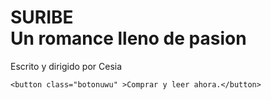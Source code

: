 
<!DOCTYPE html>
<html lang="en">
<head>
    <meta charset="UTF-8">
    <meta http-equiv="X-UA-Compatible" content="IE=edge">
    <meta name="viewport" content="width=device-width, initial-scale=1.0">
    <title>SURIBE IS REAL</title>
    <link rel="stylesheet" href="style.css">
    <link rel="preconnect" href="https://fonts.googleapis.com">
<link rel="preconnect" href="https://fonts.gstatic.com" crossorigin>
<link href="https://fonts.googleapis.com/css2?family=Montserrat:wght@200&display=swap" rel="stylesheet">
</head>
<body>
    <img  class="uribe" src="/portada.jpeg" alt="">
    <H1>SURIBE <br><b class="palabra-verde">Un romance lleno de pasion</b></H1>
    <p>Escrito y dirigido por Cesia</p>
   
    <button class="botonuwu" >Comprar y leer ahora.</button>
</body>
</html>

